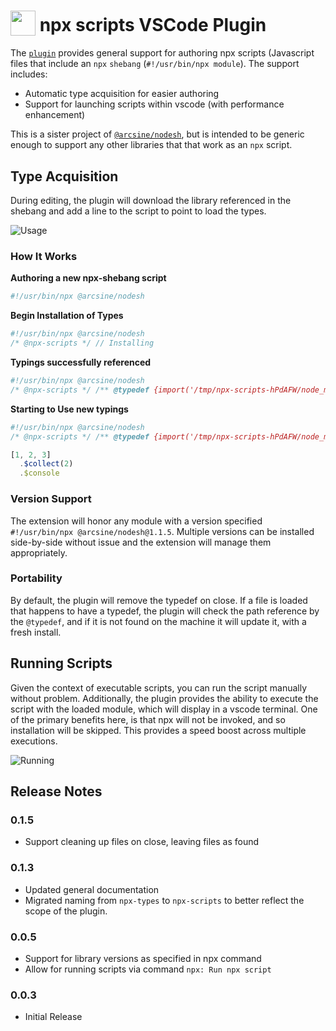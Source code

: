 <h1>
  <sub><img src="https://github.com/arciisine/vscode-npx-scripts/raw/master/images/logo.png" height="40"></sub>
  npx scripts VSCode Plugin
</h1>

The [`plugin`](https://marketplace.visualstudio.com/items?itemName=arcsine.npx-scripts) provides general support for authoring npx scripts (Javascript files that include an `npx` `shebang` (`#!/usr/bin/npx module`).  The support includes:
* Automatic type acquisition for easier authoring
* Support for launching scripts within vscode (with performance enhancement)

This is a sister project of [`@arcsine/nodesh`](https://github.com/arciisine/nodesh), but is intended to be generic enough to support any other libraries that that work as an `npx` script.

## Type Acquisition

During editing, the plugin will download the library referenced in the shebang and add a line to the script to point to load the types. 

![Usage](https://github.com/arciisine/vscode-npx-scripts/raw/master/images/usage.gif)

### How It Works

**Authoring a new npx-shebang script**
```javascript
#!/usr/bin/npx @arcsine/nodesh
```

**Begin Installation of Types**
```javascript
#!/usr/bin/npx @arcsine/nodesh
/* @npx-scripts */ // Installing
```

**Typings successfully referenced**
```javascript
#!/usr/bin/npx @arcsine/nodesh
/* @npx-scripts */ /** @typedef {import('/tmp/npx-scripts-hPdAFW/node_modules/@arcsine/nodesh')} */ // @ts-check
```

**Starting to Use new typings**
```javascript
#!/usr/bin/npx @arcsine/nodesh
/* @npx-scripts */ /** @typedef {import('/tmp/npx-scripts-hPdAFW/node_modules/@arcsine/nodesh')} */ // @ts-check

[1, 2, 3]
  .$collect(2)
  .$console

```

### Version Support
The extension will honor any module with a version specified `#!/usr/bin/npx @arcsine/nodesh@1.1.5`.  Multiple versions can be installed side-by-side without issue and the extension will manage them appropriately.

### Portability
By default, the plugin will remove the typedef on close.  If a file is loaded that happens to have a typedef, the plugin will check the path reference by the `@typedef`, and if it is not found on the machine it will update it, with a fresh install. 

## Running Scripts
Given the context of executable scripts, you can run the script manually without problem. Additionally, the plugin provides the ability to execute the script with the loaded module, which will display in a vscode terminal.  One of the primary benefits here, is that npx will not be invoked, and so installation will be skipped.  This provides a speed boost across multiple executions.

![Running](https://github.com/arciisine/vscode-npx-scripts/raw/master/images/run.gif)

## Release Notes

### 0.1.5
* Support cleaning up files on close, leaving files as found

### 0.1.3
* Updated general documentation
* Migrated naming from `npx-types` to `npx-scripts` to better reflect the scope of the plugin.

### 0.0.5
* Support for library versions as specified in npx command
* Allow for running scripts via command `npx: Run npx script`

### 0.0.3

* Initial Release
